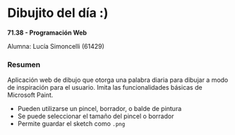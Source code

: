 # Dibujito del día :)

**71.38 - Programación Web**

Alumna: Lucía Simoncelli (61429)

### Resumen

Aplicación web de dibujo que otorga una palabra diaria para dibujar a modo de inspiración para el usuario. Imita las funcionalidades básicas de Microsoft Paint. 

- Pueden utilizarse un pincel, borrador, o balde de pintura
- Se puede seleccionar el tamaño del pincel o borrador
- Permite guardar el sketch como `.png`



